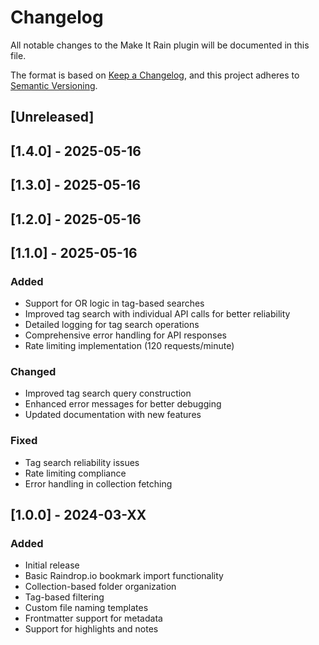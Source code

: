 # Changelog

All notable changes to the Make It Rain plugin will be documented in this file.

The format is based on [Keep a Changelog](https://keepachangelog.com/en/1.0.0/),
and this project adheres to [Semantic Versioning](https://semver.org/spec/v2.0.0.html).

## [Unreleased]

## [1.4.0] - 2025-05-16

## [1.3.0] - 2025-05-16

## [1.2.0] - 2025-05-16

## [1.1.0] - 2025-05-16

### Added

- Support for OR logic in tag-based searches
- Improved tag search with individual API calls for better reliability
- Detailed logging for tag search operations
- Comprehensive error handling for API responses
- Rate limiting implementation (120 requests/minute)

### Changed

- Improved tag search query construction
- Enhanced error messages for better debugging
- Updated documentation with new features

### Fixed

- Tag search reliability issues
- Rate limiting compliance
- Error handling in collection fetching

## [1.0.0] - 2024-03-XX

### Added

- Initial release
- Basic Raindrop.io bookmark import functionality
- Collection-based folder organization
- Tag-based filtering
- Custom file naming templates
- Frontmatter support for metadata
- Support for highlights and notes
